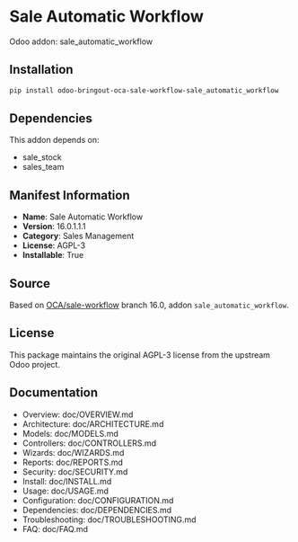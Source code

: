 # Sale Automatic Workflow

Odoo addon: sale_automatic_workflow

## Installation

```bash
pip install odoo-bringout-oca-sale-workflow-sale_automatic_workflow
```

## Dependencies

This addon depends on:
- sale_stock
- sales_team

## Manifest Information

- **Name**: Sale Automatic Workflow
- **Version**: 16.0.1.1.1
- **Category**: Sales Management
- **License**: AGPL-3
- **Installable**: True

## Source

Based on [OCA/sale-workflow](https://github.com/OCA/sale-workflow) branch 16.0, addon `sale_automatic_workflow`.

## License

This package maintains the original AGPL-3 license from the upstream Odoo project.

## Documentation

- Overview: doc/OVERVIEW.md
- Architecture: doc/ARCHITECTURE.md
- Models: doc/MODELS.md
- Controllers: doc/CONTROLLERS.md
- Wizards: doc/WIZARDS.md
- Reports: doc/REPORTS.md
- Security: doc/SECURITY.md
- Install: doc/INSTALL.md
- Usage: doc/USAGE.md
- Configuration: doc/CONFIGURATION.md
- Dependencies: doc/DEPENDENCIES.md
- Troubleshooting: doc/TROUBLESHOOTING.md
- FAQ: doc/FAQ.md
